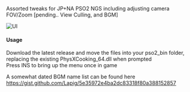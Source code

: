 Assorted tweaks for JP+NA PSO2 NGS including adjusting camera FOV/Zoom [pending.. View Culling, and BGM]

![UI](https://ptpimg.me/lmjao1.png)

#### Usage

  Download the latest release and move the files into your pso2_bin folder, replacing the existing PhysXCooking_64.dll when prompted <br>
  Press INS to bring up the menu once in game

  A somewhat dated BGM name list can be found here https://gist.github.com/Lapig/5e35972e4ba2dc83318f80a388152857


